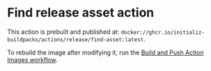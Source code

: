 # Find release asset action

This action is prebuilt and published at: `docker://ghcr.io/initializ-buildpacks/actions/release/find-asset:latest`.

To rebuild the image after modifying it, run the [Build and Push Action Images workflow](https://github.com/initializ-buildpacks/github-config/actions/workflows/build-push-actions.yml).